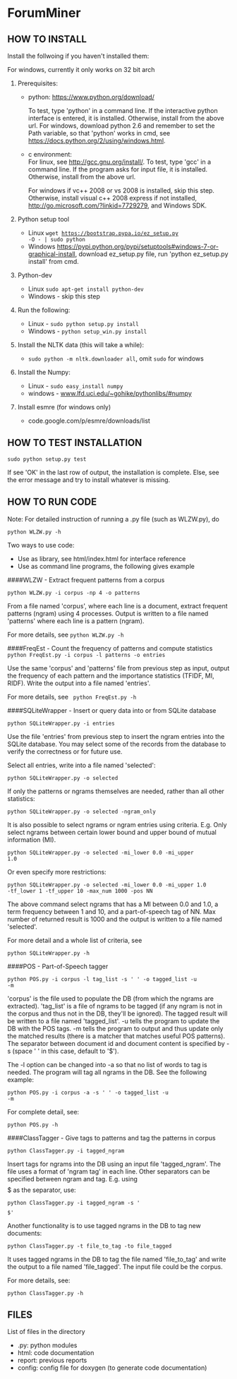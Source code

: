 ForumMiner
==========

HOW TO INSTALL
--------------

Install the follwoing if you haven't installed them:

For windows, currently it only works on 32 bit arch

1.	Prerequisites:
	+	python:	https://www.python.org/download/

		To test, type 'python' in a command line. If the interactive python interface is entered, it is installed. Otherwise, install from the above url.
		For windows, download python 2.6 and remember to set the Path variable, so that 'python' works in cmd, see https://docs.python.org/2/using/windows.html.

	+	c environment:	
		For linux, see http://gcc.gnu.org/install/. To test, type 'gcc' in a command line. If the program asks for input file, it is installed. Otherwise, install from the above url.

		For windows if vc++ 2008 or vs 2008 is installed, skip this step. Otherwise, install visual c++ 2008 express if not installed, http://go.microsoft.com/?linkid=7729279, and Windows SDK.

2. 	Python setup tool
	+	Linux <code>wget https://bootstrap.pypa.io/ez_setup.py -O - | sudo python</code>
	+	Windows https://pypi.python.org/pypi/setuptools#windows-7-or-graphical-install, download ez_setup.py file, run 'python ez_setup.py install' from cmd.

3.	Python-dev
	+	Linux <code>sudo apt-get install python-dev</code>
	+	Windows - skip this step

4.	Run the following:

	+	Linux - <code>sudo python setup.py install</code>
	+	Windows - <code>python setup_win.py install</code>

5.	Install the NLTK data (this will take a while):

	+	<code>sudo python -m nltk.downloader all</code>, omit <code>sudo</code> for windows

6.	Install the Numpy:

	+	Linux - <code>sudo easy\_install numpy</code>
	+	windows - www.lfd.uci.edu/~gohike/pythonlibs/#numpy

7.	Install esmre (for windows only)
	+	code.google.com/p/esmre/downloads/list

HOW TO TEST INSTALLATION
------------------------

<code>sudo python setup.py test</code>

If see 'OK' in the last row of output, the installation is complete. Else, see the error message and try to install whatever is missing.

HOW TO RUN CODE
---------------

Note: For detailed instruction of running a .py file (such as WLZW.py), do 

<code>python WLZW.py -h</code>

Two ways to use code:

+ Use as library, see html/index.html for interface reference
+ Use as command line programs, the following gives example

####WLZW - Extract frequent patterns from a corpus

<code>python WLZW.py -i corpus -np 4 -o patterns</code>

From a file named 'corpus', where each line is a document, extract frequent patterns (ngram) using 4 processes. Output is written to a file named 'patterns' where each line is a pattern (ngram). 

For more details, see
<code>python WLZW.py -h</code>

####FreqEst - Count the frequency of patterns and compute statistics
<code> python FreqEst.py -i corpus -l patterns -o entries</code>

Use the same 'corpus' and 'patterns' file from previous step as input, output the frequency of each pattern and the importance statistics (TFIDF, MI, RIDF). Write the output into a file named 'entries'.

For more details, see
<code> python FreqEst.py -h</code>

####SQLiteWrapper - Insert or query data into or from SQLite database

<code>python SQLiteWrapper.py -i entries</code>

Use the file 'entries' from previous step to insert the ngram entries into the SQLite database. You may select some of the records from the database to verify the correctness or for future use.

Select all entries, write into a file named 'selected':

<code>python SQLiteWrapper.py -o selected</code>

If only the patterns or ngrams themselves are needed, rather than all other statistics:

<code>python SQLiteWrapper.py -o selected -ngram\_only</code>

It is also possible to select ngrams or ngram entries using criteria. E.g. Only select ngrams between certain lower bound and upper bound of mutual information (MI).

<code>python SQLiteWrapper.py -o selected -mi\_lower 0.0 -mi\_upper 1.0</code>

Or even specify more restrictions:

<code>python SQLiteWrapper.py -o selected -mi\_lower 0.0 -mi\_upper 1.0 -tf\_lower 1 -tf\_upper 10 -max\_num 1000 -pos NN</code>

The above command select ngrams that has a MI between 0.0 and 1.0, a term frequency between 1 and 10, and a part-of-speech tag of NN. Max number of returned result is 1000 and the output is written to a file named 'selected'. 

For more detail and a whole list of criteria, see

<code>python SQLiteWrapper.py -h</code>

####POS - Part-of-Speech tagger

<code>python POS.py -i corpus -l tag\_list -s ' ' -o tagged\_list -u -m</code>

'corpus' is the file used to populate the DB (from which the ngrams are extracted). 'tag\_list' is a file of ngrams to be tagged (if any ngram is not in the corpus and thus not in the DB, they'll be ignored). The tagged result will be written to a file named 'tagged\_list'. -u tells the program to update the DB with the POS tags. -m tells the program to output and thus update only the matched results (there is a matcher that matches useful POS patterns). The separator between document id and document content is specified by -s (space ' ' in this case, default to '$').

The -l option can be changed into -a so that no list of words to tag is needed. The program will tag all ngrams in the DB. See the following example:

<code>python POS.py -i corpus -a -s ' ' -o tagged\_list -u -m</code>

For complete detail, see:

<code>python POS.py -h</code>

####ClassTagger - Give tags to patterns and tag the patterns in corpus

<code>python ClassTagger.py -i tagged\_ngram</code>

Insert tags for ngrams into the DB using an input file 'tagged\_ngram'. The file uses a format of 'ngram tag' in each line. Other separators can be specified between ngram and tag. E.g. using $$$$$ as the separator, use:

<code>python ClassTagger.py -i tagged\_ngram -s '$$$$$'</code>

Another functionality is to use tagged ngrams in the DB to tag new documents:

<code>python ClassTagger.py -t file\_to\_tag -to file\_tagged</code>

It uses tagged ngrams in the DB to tag the file named 'file\_to\_tag' and write the output to a file named 'file\_tagged'. The input file could be the corpus.

For more details, see:

<code>python ClassTagger.py -h</code>


FILES
-----
List of files in the directory

+ .py: 		python modules
+ html:		code documentation
+ report:	previous reports
+ config:	config file for doxygen (to generate code documentation)
